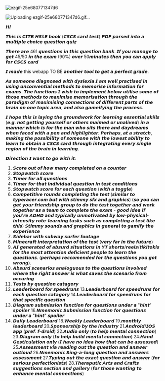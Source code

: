 ![ezgif-25e680771347d6](https://github.com/user-attachments/assets/294ef6f2-634c-46e3-bf49-2c3367d3d35d)


![Uploading ezgif-25e680771347d6.gif…]()


𝙃𝙞

𝙏𝙝𝙞𝙨 𝙞𝙨 𝘾𝙄𝙏𝘽 𝙃𝙎&𝙀 𝙗𝙤𝙤𝙠 (𝘾𝙎𝘾𝙎 𝙘𝙖𝙧𝙙 𝙩𝙚𝙨𝙩) 𝙋𝘿𝙁 𝙥𝙖𝙧𝙨𝙚𝙙 𝙞𝙣𝙩𝙤 𝙖 𝙢𝙪𝙡𝙩𝙞𝙥𝙡𝙚 𝙘𝙝𝙤𝙞𝙘𝙚 𝙦𝙪𝙚𝙨𝙩𝙞𝙤𝙣 𝙦𝙪𝙞𝙯

𝙏𝙝𝙚𝙧𝙚 𝙖𝙧𝙚 461 𝙦𝙪𝙚𝙨𝙩𝙞𝙤𝙣𝙨 𝙞𝙣 𝙩𝙝𝙞𝙨 𝙦𝙪𝙚𝙨𝙩𝙞𝙤𝙣 𝙗𝙖𝙣𝙠. 𝙄𝙛 𝙮𝙤𝙪 𝙢𝙖𝙣𝙖𝙜𝙚 𝙩𝙤 𝙜𝙚𝙩 45/50 𝙞𝙣 𝙩𝙝𝙚 𝙚𝙭𝙖𝙢 (90%) 𝙤𝙫𝙚𝙧 50𝙢𝙞𝙣𝙪𝙩𝙚𝙨 𝙩𝙝𝙚𝙣 𝙮𝙤𝙪 𝙘𝙖𝙣 𝙖𝙥𝙥𝙡𝙮 𝙛𝙤𝙧 𝘾𝙎𝘾𝙎 𝙘𝙖𝙧𝙙

𝙄 𝙢𝙖𝙙𝙚 this webapp TO BE 𝙖𝙣𝙤𝙩𝙝𝙚𝙧 𝙩𝙤𝙤𝙡 𝙩𝙤 𝙜𝙚𝙩 𝙖 𝙥𝙚𝙧𝙛𝙚𝙘𝙩 𝙜𝙧𝙖𝙙𝙚.

𝘼𝙨 𝙨𝙤𝙢𝙚𝙤𝙣𝙚 𝙙𝙞𝙖𝙜𝙣𝙤𝙨𝙚𝙙 𝙬𝙞𝙩𝙝 𝙙𝙮𝙨𝙡𝙚𝙭𝙞𝙖 𝙄 𝙖𝙢 𝙬𝙚𝙡𝙡 𝙥𝙧𝙖𝙘𝙩𝙞𝙨𝙚𝙙 𝙞𝙣 𝙪𝙨𝙞𝙣𝙜 𝙪𝙣𝙘𝙤𝙣𝙫𝙚𝙣𝙩𝙞𝙖𝙡 𝙢𝙚𝙩𝙝𝙤𝙙𝙨 𝙩𝙤 𝙢𝙚𝙢𝙤𝙧𝙞𝙨𝙚 𝙞𝙣𝙛𝙤𝙧𝙢𝙖𝙩𝙞𝙤𝙣 𝙛𝙤𝙧 𝙚𝙭𝙖𝙢𝙨. 𝙏𝙝𝙚 𝙛𝙪𝙣𝙘𝙩𝙞𝙤𝙣𝙨 𝙄 𝙬𝙞𝙨𝙝 𝙩𝙤 𝙞𝙢𝙥𝙡𝙚𝙢𝙚𝙣𝙩 𝙗𝙚𝙡𝙤𝙬 𝙪𝙩𝙞𝙡𝙞𝙨𝙚 𝙨𝙤𝙢𝙚 𝙤𝙛 𝙩𝙝𝙤𝙨𝙚 𝙢𝙚𝙩𝙝𝙤𝙙𝙨 𝙩𝙤 𝙢𝙖𝙭𝙞𝙢𝙞𝙨𝙚 𝙢𝙚𝙢𝙤𝙧𝙞𝙨𝙖𝙩𝙞𝙤𝙣 𝙩𝙝𝙧𝙤𝙪𝙜𝙝 𝙩𝙝𝙚 𝙥𝙖𝙧𝙖𝙙𝙞𝙜𝙢 𝙤𝙛 𝙢𝙖𝙭𝙞𝙢𝙞𝙨𝙞𝙣𝙜 𝙘𝙤𝙣𝙣𝙚𝙘𝙩𝙞𝙤𝙣𝙨 𝙤𝙛 𝙙𝙞𝙛𝙛𝙚𝙧𝙚𝙣𝙩 𝙥𝙖𝙧𝙩𝙨 𝙤𝙛 𝙩𝙝𝙚 𝙗𝙧𝙖𝙞𝙣 𝙤𝙣 𝙤𝙣𝙚 𝙩𝙤𝙥𝙞𝙘 𝙖𝙧𝙚𝙖, 𝙖𝙣𝙙 𝙖𝙡𝙨𝙤 𝙜𝙖𝙢𝙚𝙞𝙛𝙮𝙞𝙣𝙜 𝙩𝙝𝙚 𝙥𝙧𝙤𝙘𝙚𝙨𝙨.

𝙄 𝙝𝙤𝙥𝙚 𝙩𝙝𝙞𝙨 𝙞𝙨 𝙡𝙖𝙮𝙞𝙣𝙜 𝙩𝙝𝙚 𝙜𝙧𝙤𝙪𝙣𝙙𝙬𝙤𝙧𝙠 𝙛𝙤𝙧 𝙡𝙚𝙖𝙧𝙣𝙞𝙣𝙜 𝙚𝙨𝙨𝙚𝙣𝙩𝙞𝙖𝙡 𝙨𝙠𝙞𝙡𝙡𝙨 (𝙚.𝙜. 𝙣𝙤𝙩 𝙜𝙚𝙩𝙩𝙞𝙣𝙜 𝙮𝙤𝙪𝙧𝙨𝙚𝙡𝙛 𝙤𝙧 𝙤𝙩𝙝𝙚𝙧𝙨 𝙢𝙖𝙞𝙢𝙚𝙙 𝙤𝙧 𝙪𝙣𝙖𝙡𝙞𝙫𝙚𝙙) 𝙞𝙣 𝙖 𝙢𝙖𝙣𝙣𝙚𝙧 𝙬𝙝𝙞𝙘𝙝 𝙞𝙨 𝙛𝙤𝙧 𝙩𝙝𝙚 𝙢𝙖𝙣 𝙬𝙝𝙤 𝙨𝙞𝙩𝙨 𝙩𝙝𝙚𝙧𝙚 𝙖𝙣𝙙 𝙙𝙖𝙮𝙙𝙧𝙚𝙖𝙢𝙨 𝙬𝙝𝙚𝙣 𝙛𝙖𝙘𝙚𝙙 𝙬𝙞𝙩𝙝 𝙖 𝙥𝙚𝙣 𝙖𝙣𝙙 𝙝𝙞𝙜𝙝𝙡𝙞𝙜𝙝𝙩𝙚𝙧. 𝙋𝙚𝙧𝙝𝙖𝙥𝙨, 𝙖𝙩 𝙖 𝙨𝙩𝙧𝙚𝙩𝙘𝙝, 𝙢𝙖𝙠𝙞𝙣𝙜 𝙩𝙝𝙚 𝙥𝙤𝙨𝙨𝙞𝙗𝙞𝙡𝙞𝙩𝙮 𝙤𝙛 𝙨𝙤𝙢𝙚𝙤𝙣𝙚 𝙬𝙞𝙩𝙝 𝙩𝙝𝙚 𝙡𝙤𝙬𝙚𝙨𝙩 𝙖𝙗𝙞𝙡𝙞𝙩𝙮 𝙩𝙤 𝙡𝙚𝙖𝙧𝙣 𝙩𝙤 𝙤𝙗𝙩𝙖𝙞𝙣 𝙖 𝘾𝙎𝘾𝙎 𝙘𝙖𝙧𝙙 𝙩𝙝𝙧𝙤𝙪𝙜𝙝 𝙞𝙣𝙩𝙚𝙜𝙧𝙖𝙩𝙞𝙣𝙜 𝙚𝙫𝙚𝙧𝙮 𝙨𝙞𝙣𝙜𝙡𝙚 𝙧𝙚𝙜𝙞𝙤𝙣 𝙤𝙛 𝙩𝙝𝙚 𝙗𝙧𝙖𝙞𝙣 𝙞𝙣 𝙡𝙚𝙖𝙧𝙣𝙞𝙣𝙜.

𝘿𝙞𝙧𝙚𝙘𝙩𝙞𝙤𝙣 𝙄 𝙬𝙖𝙣𝙩 𝙩𝙤 𝙜𝙤 𝙬𝙞𝙩𝙝 𝙞𝙩:

1. 𝙎𝙘𝙤𝙧𝙚 𝙤𝙪𝙩 𝙤𝙛 𝙝𝙤𝙬 𝙢𝙖𝙣𝙮 𝙘𝙤𝙢𝙥𝙡𝙚𝙩𝙚𝙙 𝙤𝙣 𝙖 𝙘𝙤𝙪𝙣𝙩𝙚𝙧
2. 𝙎𝙩𝙤𝙥𝙬𝙖𝙩𝙘𝙝 𝙨𝙘𝙤𝙧𝙚
3. 𝙏𝙞𝙢𝙚𝙧 𝙛𝙤𝙧 𝙖𝙡𝙡 𝙦𝙪𝙚𝙨𝙩𝙞𝙤𝙣𝙨
4. 𝙏𝙞𝙢𝙚𝙧 𝙛𝙤𝙧 𝙩𝙝𝙖𝙩 𝙞𝙣𝙙𝙞𝙫𝙞𝙙𝙪𝙖𝙡 𝙦𝙪𝙚𝙨𝙩𝙞𝙤𝙣 𝙞𝙣 𝙩𝙚𝙨𝙩 𝙘𝙤𝙣𝙙𝙞𝙩𝙞𝙤𝙣𝙨
5. 𝙎𝙩𝙤𝙥𝙬𝙖𝙩𝙘𝙝 𝙨𝙘𝙤𝙧𝙚 𝙛𝙤𝙧 𝙚𝙖𝙘𝙝 𝙦𝙪𝙚𝙨𝙩𝙞𝙤𝙣 (𝙬𝙞𝙩𝙝 𝙖 𝙩𝙤𝙜𝙜𝙡𝙚)
6. 𝘾𝙤𝙢𝙥𝙚𝙩𝙞𝙩𝙞𝙫𝙚 𝙧𝙤𝙪𝙣𝙙𝙨 𝙘𝙤𝙢𝙥𝙡𝙚𝙩𝙞𝙣𝙜 𝙩𝙝𝙚 𝙩𝙚𝙨𝙩 (𝙨𝙞𝙢𝙞𝙡𝙖𝙧 𝙩𝙤 𝙩𝙮𝙥𝙚𝙧𝙖𝙘𝙚𝙧.𝙘𝙤𝙢 𝙗𝙪𝙩 𝙬𝙞𝙩𝙝 𝙨𝙩𝙞𝙢𝙢𝙮 𝙨𝙛𝙭 𝙖𝙣𝙙 𝙜𝙧𝙖𝙥𝙝𝙞𝙘𝙨) (𝙨𝙤 𝙮𝙤𝙪 𝙘𝙖𝙣 𝙜𝙚𝙩 𝙮𝙤𝙪𝙧 𝙛𝙧𝙞𝙚𝙣𝙙𝙨𝙝𝙞𝙥 𝙜𝙧𝙤𝙪𝙥 𝙩𝙤 𝙙𝙤 𝙩𝙝𝙚 𝙩𝙚𝙨𝙩 𝙩𝙤𝙜𝙚𝙩𝙝𝙚𝙧 𝙖𝙣𝙙 𝙬𝙤𝙧𝙠 𝙩𝙤𝙜𝙚𝙩𝙝𝙚𝙧 𝙖𝙨 𝙖 𝙩𝙚𝙖𝙢 𝙩𝙤 𝙘𝙤𝙢𝙥𝙡𝙚𝙩𝙚 𝙩𝙝𝙚 𝙚𝙭𝙖𝙢 - 𝙜𝙤𝙤𝙙 𝙞𝙙𝙚𝙖 𝙞𝙛 𝙮𝙤𝙪'𝙧𝙚 𝘼𝘿𝙃𝘿 𝙖𝙣𝙙 𝙩𝙮𝙥𝙞𝙘𝙖𝙡𝙡𝙮 𝙪𝙣𝙢𝙤𝙩𝙞𝙫𝙖𝙩𝙚𝙙 𝙗𝙮 𝙡𝙤𝙬-𝙥𝙝𝙮𝙨𝙞𝙘𝙖𝙡-𝙞𝙣𝙩𝙚𝙣𝙨𝙞𝙩𝙮 𝙧𝙤𝙩𝙚-𝙡𝙚𝙖𝙧𝙣𝙞𝙣𝙜 𝙩𝙖𝙨𝙠𝙨 𝙨𝙪𝙘𝙝 𝙖𝙨 𝙘𝙤𝙢𝙥𝙡𝙚𝙩𝙞𝙣𝙜 𝙖 𝙩𝙚𝙨𝙩 𝙡𝙞𝙠𝙚 𝙩𝙝𝙞𝙨)
𝙎𝙩𝙞𝙢𝙢𝙮 𝙨𝙤𝙪𝙣𝙙𝙨 𝙖𝙣𝙙 𝙜𝙧𝙖𝙥𝙝𝙞𝙘𝙨 𝙞𝙣 𝙜𝙚𝙣𝙚𝙧𝙖𝙡 𝙩𝙤 𝙜𝙖𝙢𝙞𝙛𝙮 𝙩𝙝𝙚 𝙚𝙭𝙥𝙚𝙧𝙞𝙚𝙣𝙘𝙚
7. 𝙎𝙞𝙙𝙚𝙗𝙖𝙧 𝙬𝙞𝙩𝙝 𝙨𝙪𝙗𝙬𝙖𝙮 𝙨𝙪𝙧𝙛𝙚𝙧 𝙛𝙤𝙤𝙩𝙖𝙜𝙚
8. 𝙈𝙞𝙣𝙚𝙘𝙧𝙖𝙛𝙩 𝙞𝙣𝙩𝙚𝙧𝙥𝙧𝙚𝙩𝙖𝙩𝙞𝙤𝙣 𝙤𝙛 𝙩𝙝𝙚 𝙩𝙚𝙨𝙩 (𝙫𝙚𝙧𝙮 𝙛𝙖𝙧 𝙞𝙣 𝙩𝙝𝙚 𝙛𝙪𝙩𝙪𝙧𝙚)
9. 𝘼𝙄 𝙜𝙚𝙣𝙚𝙧𝙖𝙩𝙚𝙙 𝙤𝙛 𝙖𝙗𝙨𝙪𝙧𝙙 𝙨𝙞𝙩𝙪𝙖𝙩𝙞𝙤𝙣𝙨 𝙞𝙣 𝙔𝙏 𝙨𝙝𝙤𝙧𝙩𝙨/𝙧𝙚𝙚𝙡𝙨/𝙩𝙞𝙠𝙞𝙩𝙤𝙠𝙞𝙨 𝙛𝙤𝙧 𝙩𝙝𝙚 𝙢𝙤𝙨𝙩 𝙖𝙩𝙩𝙚𝙣𝙩𝙞𝙤𝙣 𝙙𝙚𝙛𝙞𝙘𝙞𝙚𝙣𝙩 𝙥𝙚𝙤𝙥𝙡𝙚 𝙩𝙤 𝙡𝙚𝙖𝙧𝙣 𝙩𝙝𝙚 𝙦𝙪𝙚𝙨𝙩𝙞𝙤𝙣𝙨. (𝙥𝙚𝙧𝙝𝙖𝙥𝙨 𝙧𝙚𝙘𝙘𝙤𝙢𝙚𝙣𝙙𝙚𝙙 𝙛𝙤𝙧 𝙩𝙝𝙚 𝙦𝙪𝙚𝙨𝙩𝙞𝙤𝙣𝙨 𝙮𝙤𝙪 𝙜𝙤𝙩 𝙬𝙧𝙤𝙣𝙜).
10. 𝘼𝙗𝙨𝙪𝙧𝙙 𝙨𝙘𝙚𝙣𝙖𝙧𝙞𝙤𝙨 𝙖𝙣𝙖𝙡𝙤𝙜𝙪𝙤𝙪𝙨 𝙩𝙤 𝙩𝙝𝙚 𝙦𝙪𝙚𝙨𝙩𝙞𝙤𝙣𝙨 𝙞𝙣𝙫𝙤𝙡𝙫𝙚𝙙 𝙬𝙝𝙚𝙧𝙚 𝙩𝙝𝙚 𝙧𝙞𝙜𝙝𝙩 𝙖𝙣𝙨𝙬𝙚𝙧 𝙞𝙨 𝙬𝙝𝙖𝙩 𝙨𝙖𝙫𝙚𝙨 𝙩𝙝𝙚 𝙨𝙘𝙚𝙣𝙖𝙧𝙞𝙤 𝙛𝙧𝙤𝙢 𝙤𝙘𝙘𝙪𝙧𝙞𝙣𝙜
11. 𝙏𝙚𝙨𝙩𝙨 𝙗𝙮 𝙦𝙪𝙚𝙨𝙩𝙞𝙤𝙣 𝙘𝙖𝙩𝙖𝙜𝙤𝙧𝙮
12. 𝙇𝙚𝙖𝙙𝙚𝙧𝙗𝙤𝙖𝙧𝙙 𝙛𝙤𝙧 𝙨𝙥𝙚𝙚𝙙𝙧𝙪𝙣𝙨
13.𝙇𝙚𝙖𝙙𝙚𝙧𝙗𝙤𝙖𝙧𝙙 𝙛𝙤𝙧 𝙨𝙥𝙚𝙚𝙙𝙧𝙪𝙣𝙨 𝙛𝙤𝙧 𝙚𝙖𝙘𝙝 𝙦𝙪𝙚𝙨𝙩𝙞𝙤𝙣 𝙘𝙖𝙩𝙖𝙜𝙤𝙧𝙮
14.𝙇𝙚𝙖𝙙𝙚𝙧𝙗𝙤𝙖𝙧𝙙 𝙛𝙤𝙧 𝙨𝙥𝙚𝙚𝙙𝙧𝙪𝙣𝙨 𝙛𝙤𝙧 𝙩𝙝𝙖𝙩 𝙨𝙥𝙚𝙘𝙞𝙛𝙞𝙘 𝙦𝙪𝙚𝙨𝙩𝙞𝙤𝙣
15. 𝘿𝙞𝙖𝙜𝙧𝙖𝙢 𝙨𝙪𝙗𝙢𝙞𝙨𝙨𝙞𝙤𝙣 𝙛𝙪𝙣𝙘𝙩𝙞𝙤𝙣 𝙛𝙤𝙧 𝙦𝙪𝙚𝙨𝙩𝙞𝙤𝙣𝙨 𝙪𝙣𝙙𝙚𝙧 𝙖 "𝙝𝙞𝙣𝙩" 𝙨𝙥𝙤𝙞𝙡𝙚𝙧
16.𝙉𝙢𝙚𝙢𝙤𝙣𝙞𝙘 𝙎𝙪𝙗𝙢𝙞𝙨𝙨𝙞𝙤𝙣 𝙛𝙪𝙣𝙘𝙩𝙞𝙤𝙣 𝙛𝙤𝙧 𝙦𝙪𝙚𝙨𝙩𝙞𝙤𝙣𝙨 𝙪𝙣𝙙𝙚𝙧 𝙖 "𝙝𝙞𝙣𝙩" 𝙨𝙥𝙤𝙞𝙡𝙚𝙧
17. 𝘿𝙖𝙞𝙡𝙮 𝙇𝙚𝙖𝙙𝙚𝙧𝙗𝙤𝙖𝙧𝙙
18.𝙒𝙚𝙚𝙠𝙡𝙮 𝙇𝙚𝙖𝙙𝙚𝙧𝙗𝙤𝙖𝙧𝙙
19.𝙢𝙤𝙣𝙩𝙝𝙡𝙮 𝙡𝙚𝙖𝙙𝙚𝙧𝙗𝙤𝙖𝙧𝙙
20.𝙎𝙥𝙤𝙣𝙨𝙚𝙧𝙨𝙝𝙞𝙥 𝙗𝙮 𝙩𝙝𝙚 𝙞𝙣𝙙𝙪𝙨𝙩𝙧𝙮
21.𝘼𝙣𝙙𝙧𝙤𝙞𝙙/𝙄𝙊𝙎 𝙖𝙥𝙥 (𝙥𝙧𝙚𝙛. 𝙛-𝙙𝙧𝙤𝙞𝙙)
22.𝘼𝙪𝙙𝙞𝙤 𝙤𝙣𝙡𝙮 (𝙩𝙤 𝙝𝙚𝙡𝙥 𝙢𝙚𝙣𝙩𝙖𝙡 𝙘𝙤𝙣𝙣𝙚𝙘𝙩𝙞𝙤𝙣)
23.𝘿𝙞𝙖𝙜𝙧𝙖𝙢 𝙤𝙣𝙡𝙮 (𝙩𝙤 𝙝𝙚𝙡𝙥 𝙗𝙪𝙞𝙡𝙙 𝙢𝙚𝙣𝙩𝙖𝙡 𝙘𝙤𝙣𝙣𝙚𝙘𝙩𝙞𝙤𝙣)
24.𝙃𝙖𝙣𝙙 𝙂𝙚𝙨𝙩𝙞𝙘𝙪𝙡𝙖𝙩𝙞𝙤𝙣 𝙤𝙣𝙡𝙮 (𝙄 𝙝𝙖𝙫𝙚 𝙣𝙤 𝙞𝙙𝙚𝙖 𝙝𝙤𝙬 𝙩𝙝𝙖𝙩 𝙘𝙖𝙣 𝙗𝙚 𝙖𝙨𝙨𝙚𝙨𝙨𝙚𝙙)
25.𝘼𝙨𝙨𝙚𝙨𝙨𝙢𝙚𝙣𝙩 𝙫𝙞𝙖 𝙧𝙚𝙖𝙙𝙞𝙣𝙜 𝙤𝙪𝙩 𝙩𝙝𝙚 𝙦𝙪𝙚𝙨𝙩𝙞𝙤𝙣 𝙖𝙣𝙙 𝙖𝙣𝙨𝙬𝙚𝙧 𝙤𝙪𝙩𝙡𝙤𝙪𝙙
26.𝙉𝙢𝙚𝙢𝙤𝙣𝙞𝙘 𝙎𝙞𝙣𝙜-𝙖-𝙡𝙤𝙣𝙜 𝙦𝙪𝙚𝙨𝙩𝙞𝙤𝙣 𝙖𝙣𝙙 𝙖𝙣𝙨𝙬𝙚𝙧𝙨 𝙖𝙨𝙨𝙚𝙨𝙨𝙢𝙚𝙣𝙩
27.𝙏𝙮𝙥𝙞𝙣𝙜 𝙤𝙪𝙩 𝙩𝙝𝙚 𝙚𝙭𝙖𝙘𝙩 𝙦𝙪𝙚𝙨𝙩𝙞𝙤𝙣 𝙖𝙣𝙙 𝙖𝙣𝙨𝙬𝙚𝙧 (𝙛𝙤𝙧 𝙨𝙚𝙧𝙞𝙤𝙪𝙨 𝙥𝙚𝙧𝙛𝙚𝙘𝙩𝙞𝙤𝙣𝙞𝙨𝙩𝙨)
28.𝙏𝙝𝙚𝙧𝙖𝙥𝙪𝙩𝙞𝙘 𝘼𝙧𝙩𝙨 𝙖𝙣𝙙 𝘾𝙧𝙖𝙛𝙩𝙨 𝙨𝙪𝙜𝙜𝙚𝙨𝙩𝙞𝙤𝙣𝙨 𝙨𝙚𝙘𝙩𝙞𝙤𝙣 𝙖𝙣𝙙 𝙜𝙖𝙡𝙡𝙚𝙧𝙮 (𝙛𝙤𝙧 𝙩𝙝𝙤𝙨𝙚 𝙬𝙖𝙣𝙩𝙞𝙣𝙜 𝙩𝙤 𝙚𝙣𝙝𝙖𝙣𝙘𝙚 𝙢𝙚𝙣𝙩𝙖𝙡 𝙘𝙤𝙣𝙣𝙚𝙘𝙩𝙞𝙤𝙣𝙨)
